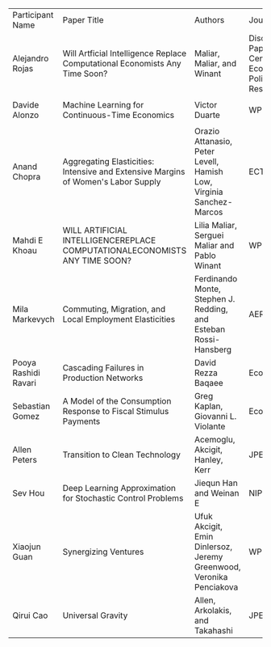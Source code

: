 <table>
  <tr>
   <td>Participant Name
   </td>
   <td>Paper Title
   </td>
   <td>Authors
   </td>
   <td>Journal
   </td>
   <td>Year
   </td>
   <td>Date
   </td>
   <td>Link
   </td>
  </tr>
  <tr>
   <td>Alejandro Rojas
   </td>
   <td>Will Artficial Intelligence Replace Computational Economists Any Time Soon?
   </td>
   <td>Maliar, Maliar, and Winant
   </td>
   <td>Discussion Paper - Centre for Economic Policy Research
   </td>
   <td><p style="text-align: right">
2019</p>

   </td>
   <td>Jan 13th
   </td>
   <td><a href="https://lmaliar.ws.gc.cuny.edu/files/2019/10/CEPR-DP14024.pdf">https://lmaliar.ws.gc.cuny.edu/files/2019/10/CEPR-DP14024.pdf</a>
   </td>
  </tr>
  <tr>
   <td>Davide Alonzo
   </td>
   <td>Machine Learning for Continuous-Time Economics
   </td>
   <td>Victor Duarte
   </td>
   <td>WP
   </td>
   <td><p style="text-align: right">
2018</p>

   </td>
   <td>Jan 13th
   </td>
   <td><a href="https://papers.ssrn.com/sol3/papers.cfm?abstract_id=3012602">https://papers.ssrn.com/sol3/papers.cfm?abstract_id=3012602</a>
   </td>
  </tr>
  <tr>
   <td>Anand Chopra
   </td>
   <td>Aggregating Elasticities: Intensive and Extensive Margins of Women's Labor Supply
   </td>
   <td>Orazio Attanasio, Peter Levell, Hamish Low, Virginia Sanchez-Marcos
   </td>
   <td>ECTA
   </td>
   <td><p style="text-align: right">
2018</p>

   </td>
   <td>Jan 13th
   </td>
   <td><a href="https://personales.unican.es/sanchezv/ALLS.pdf">https://personales.unican.es/sanchezv/ALLS.pdf</a>
   </td>
  </tr>
  <tr>
   <td>Mahdi E Khoau
   </td>
   <td>WILL ARTIFICIAL INTELLIGENCEREPLACE COMPUTATIONALECONOMISTS ANY TIME SOON?
   </td>
   <td>Lilia Maliar, Serguei Maliar and Pablo Winant
   </td>
   <td>WP
   </td>
   <td><p style="text-align: right">
2019</p>

   </td>
   <td>Jan 13th
   </td>
   <td><a href="https://lmaliar.ws.gc.cuny.edu/files/2019/10/CEPR-DP14024.pdf">https://lmaliar.ws.gc.cuny.edu/files/2019/10/CEPR-DP14024.pdf</a>
   </td>
  </tr>
  <tr>
   <td>Mila Markevych
   </td>
   <td>Commuting, Migration, and Local Employment Elasticities
   </td>
   <td>Ferdinando Monte, Stephen J. Redding, and Esteban Rossi-Hansberg
   </td>
   <td>AER
   </td>
   <td><p style="text-align: right">
2018</p>

   </td>
   <td>Jan 13th
   </td>
   <td><a href="https://www.princeton.edu/~erossi/CMLEE.pdf">https://www.princeton.edu/~erossi/CMLEE.pdf</a>
   </td>
  </tr>
  <tr>
   <td>Pooya Rashidi Ravari
   </td>
   <td>Cascading Failures in Production Networks
   </td>
   <td>David Rezza Baqaee
   </td>
   <td>Econometrica
   </td>
   <td><p style="text-align: right">
2018</p>

   </td>
   <td>Jan 13th
   </td>
   <td><a href="https://onlinelibrary.wiley.com/doi/abs/10.3982/ECTA15280">https://onlinelibrary.wiley.com/doi/abs/10.3982/ECTA15280</a>
   </td>
  </tr>
  <tr>
   <td>Sebastian Gomez
   </td>
   <td>A Model of the Consumption Response to Fiscal Stimulus Payments
   </td>
   <td>Greg Kaplan, Giovanni L. Violante
   </td>
   <td>Econometrica
   </td>
   <td><p style="text-align: right">
2014</p>

   </td>
   <td>Jan 13th
   </td>
   <td><a href="https://doi.org/10.3982/ECTA10528">https://doi.org/10.3982/ECTA10528</a>
   </td>
  </tr>
  <tr>
   <td>Allen Peters
   </td>
   <td>Transition to Clean Technology
   </td>
   <td>Acemoglu, Akcigit, Hanley, Kerr
   </td>
   <td>JPE
   </td>
   <td><p style="text-align: right">
2016</p>

   </td>
   <td>Jan 13th
   </td>
   <td><a href="https://www.journals.uchicago.edu/doi/abs/10.1086/684511">https://www.journals.uchicago.edu/doi/abs/10.1086/684511</a>
   </td>
  </tr>
  <tr>
   <td>Sev Hou
   </td>
   <td>Deep Learning Approximation for Stochastic Control Problems
   </td>
   <td>Jiequn Han and Weinan E
   </td>
   <td>NIPS WP
   </td>
   <td><p style="text-align: right">
2016</p>

   </td>
   <td>Jan 13th
   </td>
   <td><a href="https://arxiv.org/abs/1611.07422">https://arxiv.org/abs/1611.07422</a>
   </td>
  </tr>
  <tr>
   <td>Xiaojun Guan
   </td>
   <td>Synergizing Ventures
   </td>
   <td>Ufuk Akcigit, Emin Dinlersoz, Jeremy Greenwood, Veronika Penciakova
   </td>
   <td>WP
   </td>
   <td><p style="text-align: right">
2019</p>

   </td>
   <td>Jan 13th
   </td>
   <td><a href="https://www.nber.org/papers/w26196">https://www.nber.org/papers/w26196</a>
   </td>
  </tr>
  <tr>
   <td>Qirui Cao
   </td>
   <td>Universal Gravity
   </td>
   <td>Allen, Arkolakis, and Takahashi
   </td>
   <td>JPE
   </td>
   <td><p style="text-align: right">
2018</p>

   </td>
   <td>Jan 13th
   </td>
   <td><a href="http://www.econ.yale.edu/~ka265/research/UniversalGravity/AAT%20-%20Universal%20Gravity%20-%20paper.pdf">http://www.econ.yale.edu/~ka265/research/UniversalGravity/AAT%20-%20Universal%20Gravity%20-%20paper.pdf</a>
   </td>
  </tr>
</table>
